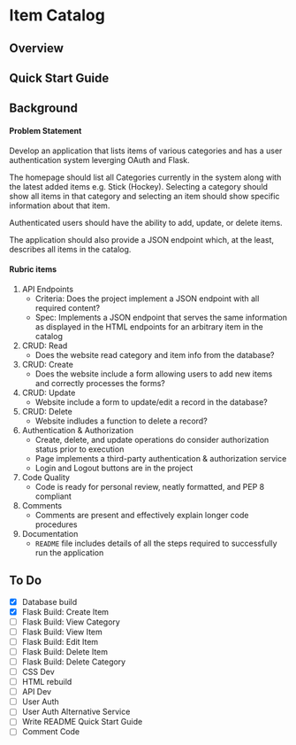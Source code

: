 # Item Catalog
## Overview
## Quick Start Guide
## Background
#### Problem Statement
Develop an application that lists items of various categories and has a user 
authentication system leverging OAuth and Flask.

The homepage should list all Categories currently in the system along with the latest added items e.g. Stick (Hockey). Selecting a category should show all items in that category and selecting an item
should show specific information about that item. 

Authenticated users should have the ability to add, update, or delete items. 

The application should also provide a JSON endpoint which, at the least, describes all items in the catalog.
#### Rubric items
1. API Endpoints
   - Criteria: Does the project implement a JSON endpoint with all required content?
   - Spec: Implements a JSON endpoint that serves the same information as displayed in the HTML endpoints for an arbitrary item in the catalog
2. CRUD: Read
   - Does the website read category and item info from the database?
3. CRUD: Create
   - Does the website include a form allowing users to add new items and correctly processes the forms?
4. CRUD: Update
   - Website include a form to update/edit a record in the database?
5. CRUD: Delete
   - Website indludes a function to delete a record?
6. Authentication & Authorization
   - Create, delete, and update operations do consider authorization status prior to execution
   - Page implements a third-party authentication & authorization service
   - Login and Logout buttons are in the project
7. Code Quality
   - Code is ready for personal review, neatly formatted, and PEP 8 compliant
8. Comments
   - Comments are present and effectively explain longer code procedures
9. Documentation
   - `README` file includes details of all the steps required to successfully run the application

## To Do
- [x] Database build
- [x] Flask Build: Create Item
- [ ] Flask Build: View Category
- [ ] Flask Build: View Item
- [ ] Flask Build: Edit Item
- [ ] Flask Build: Delete Item
- [ ] Flask Build: Delete Category
- [ ] CSS Dev
- [ ] HTML rebuild
- [ ] API Dev
- [ ] User Auth
- [ ] User Auth Alternative Service
- [ ] Write README Quick Start Guide
- [ ] Comment Code
